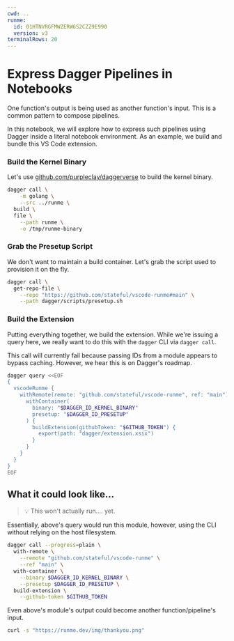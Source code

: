 ```yaml
---
cwd: ..
runme:
  id: 01HTNVRGFMWZERW6S2CZZ9E990
  version: v3
terminalRows: 20
---
```


# Express Dagger Pipelines in Notebooks

One function's output is being used as another function's input. This is a common pattern to compose pipelines.

In this notebook, we will explore how to express such pipelines using Dagger inside a literal notebook environment. As an example, we build and bundle this VS Code extension.

### Build the Kernel Binary

Let's use [github.com/purpleclay/daggerverse](https://daggerverse.dev/mod/github.com/purpleclay/daggerverse/golang) to build the kernel binary.

```sh {"id":"01J04HR247XE1TK2MVB9SR4W51","name":"KERNEL_BINARY"}
dagger call \
    -m golang \
    --src ../runme \
  build \
  file \
    --path runme \
    -o /tmp/runme-binary
```

### Grab the Presetup Script

We don't want to maintain a build container. Let's grab the script used to provision it on the fly.

```sh {"id":"01J04N5MHBFHPQQZ0HDGVQVC70","name":"PRESETUP"}
dagger call \
  get-repo-file \
    --repo "https://github.com/stateful/vscode-runme#main" \
    --path dagger/scripts/presetup.sh
```

### Build the Extension

Putting everything together, we build the extension. While we're issuing a query here, we really want to do this with the `dagger` CLI via `dagger call`.

This call will currently fail because passing IDs from a module appears to bypass caching. However, we hear this is on Dagger's roadmap.

```sh {"id":"01J04KG1K4S8ZND9RYXKFVP4GK"}
dagger query <<EOF
{
  vscodeRunme {
    withRemote(remote: "github.com/stateful/vscode-runme", ref: "main") {
      withContainer(
        binary: "$DAGGER_ID_KERNEL_BINARY"
        presetup: "$DAGGER_ID_PRESETUP"
      ) {
        buildExtension(githubToken: "$GITHUB_TOKEN") {
          export(path: "dagger/extension.xsix")
        }
      }
    }
  }
}
EOF
```

## What it could look like...

> 💡 This won't actually run.... yet.

Essentially, above's query would run this module, however, using the CLI without relying on the host filesystem.

```sh {"excludeFromRunAll":"true","id":"01J04HR247XE1TK2MVBBPV7ZM7","name":"EXTENSION_VSIX"}
dagger call --progress=plain \
  with-remote \
    --remote "github.com/stateful/vscode-runme" \
    --ref "main" \
  with-container \
    --binary $DAGGER_ID_KERNEL_BINARY \
    --presetup $DAGGER_ID_PRESETUP \
  build-extension \
    --github-token $GITHUB_TOKEN
```

Even above's module's output could become another function/pipeline's input.

```sh {"id":"01J094XAEPWN0JM13BFT9VVVB3","interactive":"false"}
curl -s "https://runme.dev/img/thankyou.png"
```
